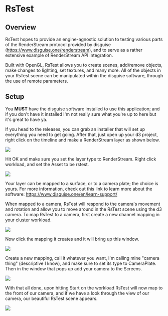 # RsTest
## Overview
RsTest hopes to provide an engine-agnostic solution to testing various parts of the RenderStream protocol provided by disguise (https://www.disguise.one/renderstream), and to serve as a rather extensive example of RenderStream API integration.

Built with OpenGL, RsTest allows you to create scenes, add/remove objects, make changes to lighting, set textures, and many more. All of the objects in your RsTest scene can be manipulated within the disguise software, through the use of remote parameters. 

## Setup
You **MUST** have the disguise software installed to use this application; and if you don't have it installed I'm not really sure what you're up to here but it's great to have ya.

If you head to the releases, you can grab an installer that will set up everything you need to get going. After that, just open up your d3 project, right click on the timeline and make a RenderStream layer as shown below.

![](https://i.imgur.com/qSguMLC.png)

Hit OK and make sure you set the layer type to RenderStream. Right click workload, and set the Asset to be rstest.

![](https://i.imgur.com/8l8JxYS.png)

Your layer can be mapped to a surface, or to a camera plate; the choice is yours. For more information, check out this link to learn more about the software: https://www.disguise.one/en/learn-support/ 

When mapped to a camera, RsTest will respond to the camera's movement and rotation and allow you to move around in the RsTest scene using the d3 camera. To map RsTest to a camera, first create a new channel mapping in your cluster workload.

![](https://i.imgur.com/hd5MfSv.png)

Now click the mapping it creates and it will bring up this window.

![](https://i.imgur.com/hWh1fG4.png)

Create a new mapping, call it whatever you want, I'm calling mine "camera thing" (descriptive I know), and make sure to set its type to CameraPlate. Then in the window that pops up add your camera to the Screens.

![](https://i.imgur.com/wau29BB.png)

With that all done, upon hitting Start on the workload RsTest will now map to the front of our camera, and if we have a look through the view of our camera, our beautiful RsTest scene appears.

![](https://i.imgur.com/rUztSrL.png)
